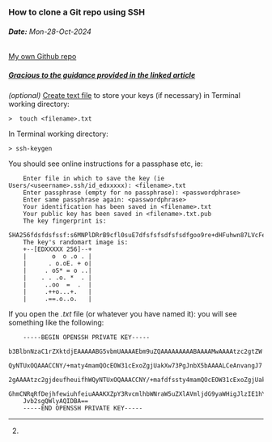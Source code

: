 ### How to clone a Git repo using SSH 
###### **Date:** Mon-28-Oct-2024

[My own Github repo](https://github.com/victoria-mckinney/ssh_keys)

##### [Gracious to the guidance provided in the linked article](https://graphite.dev/guides/git-clone-ssh-vs-https)


 *(optional)* [Create text file](https://hostman.com/tutorials/how-to-create-a-text-file-in-linux-terminal/) to store your keys (if necessary) in Terminal working directory: 

    >  touch <filename>.txt

In Terminal working directory:

    > ssh-keygen 

You should see online instructions for a passphase etc, ie: 


> 
        
        Enter file in which to save the key (ie Users/<useername>.ssh/id_edxxxxx): <filename>.txt
        Enter passphrase (empty for no passphrase): <passwordphrase>
        Enter same passphrase again: <passwordphrase>
        Your identification has been saved in <filename>.txt
        Your public key has been saved in <filename>.txt.pub
        The key fingerprint is:
        SHA256fdsfdsfssf:s6MNPlDRrB9cfl0suE7dfsfsfsdfsfsdfgoo9re+dHFuhwn87LVcFeewqewqwqLgNg
        The key's randomart image is:
        +--[EDXXXXX 256]--+
        |       o  o .o . |
        |      . o.oE. + o|
        |     . oS* = o ..|
        |    . . .o. *  . |
        |     ..oo  =  .  |
        |     .++o...+.   |
        |     .==.o..o.   |

If you open the *<filename>.txt* file (or whatever you have named it): you will see something like the following:

        -----BEGIN OPENSSH PRIVATE KEY-----
        b3BlbnNzaC1rZXktdjEAAAAABG5vbmUAAAAEbm9uZQAAAAAAAAABAAAAMwAAAAtzc2gtZW
        QyNTUxOQAAACCNY/+maty4mamQOcEOW31cExoZgjUakXw73PgJnbX5bAAAALCeAnvangJ7
        2gAAAAtzc2gjdeufheuifhWQyNTUxOQAAACCNY/+mafdfssty4mamQOcEOW31cExoZgjUakXw73PgJnbX5bA
        GhmCNRqRfDejhfewiuhfeiuAAAKXZpY3RvcmlhbWNraW5uZXlAVmljdG9yaWHigJlzIE1hY0
        Jvb2sgQWlyAQIDBA==
        -----END OPENSSH PRIVATE KEY-----


----


2. 